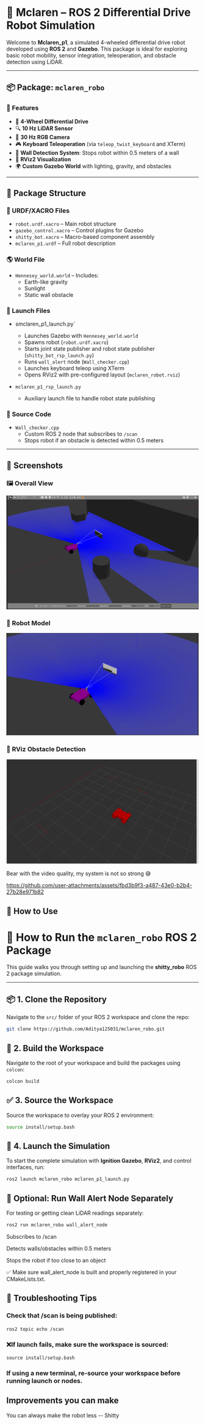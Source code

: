 # 🤖 Mclaren – ROS 2 Differential Drive Robot Simulation

Welcome to **Mclaren_p1**, a simulated 4-wheeled differential drive robot developed using **ROS 2** and **Gazebo**. This package is ideal for exploring basic robot mobility, sensor integration, teleoperation, and obstacle detection using LiDAR.

---

## 📦 Package: `mclaren_robo`

### 🔧 Features
- 🛞 **4-Wheel Differential Drive**  
- 🔍 **10 Hz LiDAR Sensor**  
- 🎥 **30 Hz RGB Camera**  
- 🎮 **Keyboard Teleoperation** (via `teleop_twist_keyboard` and XTerm)  
- 🚨 **Wall Detection System**: Stops robot within 0.5 meters of a wall  
- 🧭 **RViz2 Visualization**  
- 🌍 **Custom Gazebo World** with lighting, gravity, and obstacles  

---

## 📁 Package Structure

### 🔩 URDF/XACRO Files
- `robot.urdf.xacro` – Main robot structure  
- `gazebo_control.xacro` – Control plugins for Gazebo  
- `shitty_bot.xacro` – Macro-based component assembly  
- `mclaren_p1.urdf` – Full robot description  

### 🌎 World File
- `Hennesey_world.world` – Includes:
  - Earth-like gravity
  - Sunlight
  - Static wall obstacle  

### 🚀 Launch Files
- smclaren_p1_launch.py`
  - Launches Gazebo with `Hennesey_world.world`
  - Spawns robot (`robot.urdf.xacro`)
  - Starts joint state publisher and robot state publisher (`shitty_bot_rsp_launch.py`)
  - Runs `wall_alert` node (`Wall_checker.cpp`)
  - Launches keyboard teleop using XTerm
  - Opens RViz2 with pre-configured layout (`mclaren_robot.rviz`)

- `mclaren_p1_rsp_launch.py`
  - Auxiliary launch file to handle robot state publishing  

### 🧠 Source Code
- `Wall_checker.cpp`
  - Custom ROS 2 node that subscribes to `/scan`
  - Stops robot if an obstacle is detected within 0.5 meters  

---
## 📸 Screenshots

### 🖼️ Overall View
![Overall View](Screenshots/overall_view.png)

### 🤖 Robot Model
![Robot Model](Screenshots/shitty_robo.png)

### 🧱 RViz Obstacle Detection

![RViz Obstacle](Screenshots/rviz_obstacle.png)

Bear with the video quality, my system is not so strong 😅

https://github.com/user-attachments/assets/fbd3b9f3-a487-43e0-b2b4-27b28e971b82





## 🧪 How to Use

# 🚀 How to Run the `mclaren_robo` ROS 2 Package

This guide walks you through setting up and launching the **shitty_robo** ROS 2 package simulation.

---

## 📦 1. Clone the Repository

Navigate to the `src/` folder of your ROS 2 workspace and clone the repo:

```bash
git clone https://github.com/Aditya125031/mclaren_robo.git
```

## 🔧 2. Build the Workspace

Navigate to the root of your workspace and build the packages using `colcon`:

```bash
colcon build
```
## ✅ 3. Source the Workspace

Source the workspace to overlay your ROS 2 environment:

```bash
source install/setup.bash
```

## 🚀 4. Launch the Simulation

To start the complete simulation with **Ignition Gazebo**, **RViz2**, and control interfaces, run:

```bash
ros2 launch mclaren_robo mclaren_p1_launch.py
```
## 📡 Optional: Run Wall Alert Node Separately

For testing or getting clean LiDAR readings separately:

```bash
ros2 run mclaren_robo wall_alert_node
```
Subscribes to /scan

Detects walls/obstacles within 0.5 meters

Stops the robot if too close to an object  

✅ Make sure wall_alert_node is built and properly registered in your CMakeLists.txt.


## 🧪 Troubleshooting Tips

### Check that /scan is being published:

```
ros2 topic echo /scan
```

### ❌If launch fails, make sure the workspace is sourced:

```
source install/setup.bash
```

### If using a new terminal, re-source your workspace before running launch or nodes.

## Improvements you can make

You can always make the robot less -- Shitty
